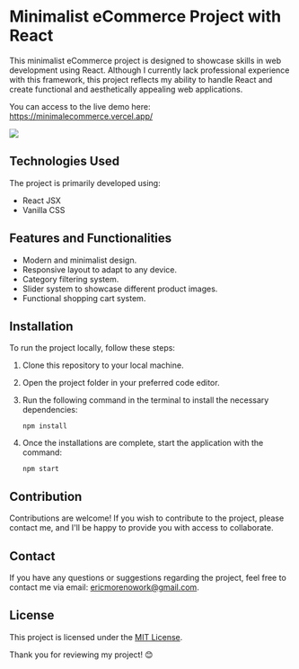 # Minimalist eCommerce Project with React

This minimalist eCommerce project is designed to showcase skills in web development using React. Although I currently lack professional experience with this framework, this project reflects my ability to handle React and create functional and aesthetically appealing web applications.

You can access to the live demo here: https://minimalecommerce.vercel.app/


<div align-self='center'>
<img src='https://ibb.co/h2wVJVX'/>
</div>

## Technologies Used

The project is primarily developed using:

- React JSX
- Vanilla CSS

## Features and Functionalities

- Modern and minimalist design.
- Responsive layout to adapt to any device.
- Category filtering system.
- Slider system to showcase different product images.
- Functional shopping cart system.

## Installation

To run the project locally, follow these steps:

1. Clone this repository to your local machine.
2. Open the project folder in your preferred code editor.
3. Run the following command in the terminal to install the necessary dependencies:

    ```
    npm install
    ```

4. Once the installations are complete, start the application with the command:

    ```
    npm start
    ```

## Contribution

Contributions are welcome! If you wish to contribute to the project, please contact me, and I'll be happy to provide you with access to collaborate.

## Contact

If you have any questions or suggestions regarding the project, feel free to contact me via email: [ericmorenowork@gmail.com](mailto:ericmorenowork@gmail.com).

## License

This project is licensed under the [MIT License](LICENSE).

Thank you for reviewing my project! 😊

